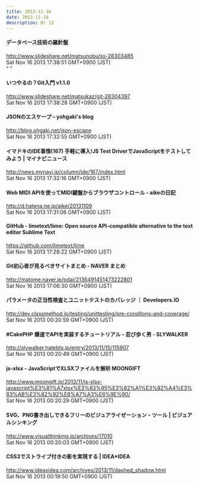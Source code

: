 ```yaml
---
title: 2013-11-16
date: 2013-11-16
description: B! 12
---
```


#### データベース技術の羅針盤
http://www.slideshare.net/matsunobu/ss-28303485<br>
Sat Nov 16 2013 17:38:51 GMT+0900 (JST)<br>
“ ”


#### いつやるの？Git入門 v1.1.0
http://www.slideshare.net/matsukaz/git-28304397<br>
Sat Nov 16 2013 17:38:28 GMT+0900 (JST)<br>


#### JSONのエスケープ – yohgaki's blog
http://blog.ohgaki.net/json-escape<br>
Sat Nov 16 2013 17:32:55 GMT+0900 (JST)<br>


#### イマドキのIDE事情(167) 手軽に導入!JS Test DriverでJavaScriptをテストしてみよう | マイナビニュース
http://news.mynavi.jp/column/ide/167/index.html<br>
Sat Nov 16 2013 17:32:16 GMT+0900 (JST)<br>


#### Web MIDI APIを使ってMIDI鍵盤からブラウザコントロール - aikeの日記
http://d.hatena.ne.jp/aike/20131109<br>
Sat Nov 16 2013 17:31:06 GMT+0900 (JST)<br>


#### GitHub - limetext/lime: Open source API-compatible alternative to the text editor Sublime Text
https://github.com/limetext/lime<br>
Sat Nov 16 2013 17:28:22 GMT+0900 (JST)<br>


#### Git初心者が見るべきサイトまとめ - NAVER まとめ
http://matome.naver.jp/odai/2136491451473222801<br>
Sat Nov 16 2013 17:06:30 GMT+0900 (JST)<br>


#### パラメータの正当性検査とユニットテストのカバレッジ ｜ Developers.IO
http://dev.classmethod.jp/testing/unittesting/pre-conditons-and-coverage/<br>
Sat Nov 16 2013 00:20:59 GMT+0900 (JST)<br>


#### #CakePHP 爆速でAPIを実装するチュートリアル - 忍び歩く男 - SLYWALKER
http://slywalker.hateblo.jp/entry/2013/11/15/115907<br>
Sat Nov 16 2013 00:20:49 GMT+0900 (JST)<br>


#### js-xlsx - JavaScriptでXLSXファイルを解析 MOONGIFT
http://www.moongift.jp/2013/11/js-xlsx-javascript%E3%81%A7xlsx%E3%83%95%E3%82%A1%E3%82%A4%E3%83%AB%E3%82%92%E8%A7%A3%E6%9E%90/<br>
Sat Nov 16 2013 00:20:29 GMT+0900 (JST)<br>


#### SVG、PNG書き出しできるフリーのビジュアライゼーション・ツール | ビジュアルシンキング
http://www.visualthinking.jp/archives/17010<br>
Sat Nov 16 2013 00:20:03 GMT+0900 (JST)<br>


#### CSS3でストライプ付きの影を実現する | IDEA*IDEA
http://www.ideaxidea.com/archives/2013/11/dashed_shadow.html<br>
Sat Nov 16 2013 00:19:50 GMT+0900 (JST)<br>


